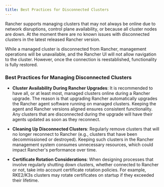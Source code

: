 ```yaml
---
title: Best Practices for Disconnected Clusters
---
```


<head>
  <link rel="canonical" href="https://ranchermanager.docs.rancher.com/reference-guides/best-practices/disconnected-clusters"/>
</head>

Rancher supports managing clusters that may not always be online due to network disruptions, control plane availability, or because all cluster nodes are down. At the moment there are no known issues with disconnected clusters in the latest released Rancher version.

While a managed cluster is disconnected from Rancher, management operations will be unavailable, and the Rancher UI will not allow navigation to the cluster. However, once the connection is reestablished, functionality is fully restored.

### Best Practices for Managing Disconnected Clusters

- **Cluster Availability During Rancher Upgrades**: It is recommended to have all, or at least most, managed clusters online during a Rancher upgrade. The reason is that upgrading Rancher automatically upgrades the Rancher agent software running on managed clusters. Keeping the agent and Rancher versions aligned ensures consistent functionality. Any clusters that are disconnected during the upgrade will have their agents updated as soon as they reconnect.

- **Cleaning Up Disconnected Clusters**: Regularly remove clusters that will no longer reconnect to Rancher (e.g., clusters that have been decommissioned or destroyed). Keeping such clusters in the Rancher management system consumes unnecessary resources, which could impact Rancher's performance over time.

- **Certificate Rotation Considerations**: When designing processes that involve regularly shutting down clusters, whether connected to Rancher or not, take into account certificate rotation policies. For example, RKE2/K3s clusters may rotate certificates on startup if they exceeded their lifetime.
